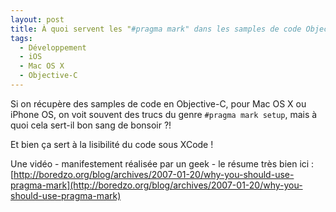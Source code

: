 ```yaml
---
layout: post
title: À quoi servent les "#pragma mark" dans les samples de code Objective-C ?
tags:
  - Développement
  - iOS
  - Mac OS X
  - Objective-C
---
```


Si on récupère des samples de code en Objective-C, pour Mac OS X ou iPhone OS,
on voit souvent des trucs du genre `#pragma mark setup`, mais à quoi cela
sert-il bon sang de bonsoir ?!

Et bien ça sert à la lisibilité du code sous XCode !

Une vidéo - manifestement réalisée par un geek - le résume très bien ici :
[http://boredzo.org/blog/archives/2007-01-20/why-you-should-use-pragma-mark](http://boredzo.org/blog/archives/2007-01-20/why-you-should-use-pragma-mark)
